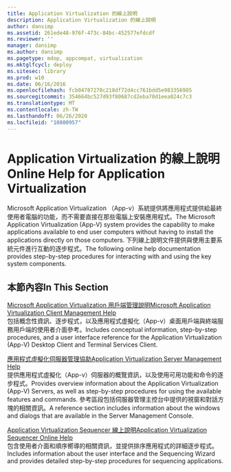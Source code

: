 ```yaml
---
title: Application Virtualization 的線上說明
description: Application Virtualization 的線上說明
author: dansimp
ms.assetid: 261ede48-976f-473c-84bc-452577efdcdf
ms.reviewer: ''
manager: dansimp
ms.author: dansimp
ms.pagetype: mdop, appcompat, virtualization
ms.mktglfcycl: deploy
ms.sitesec: library
ms.prod: w10
ms.date: 06/16/2016
ms.openlocfilehash: fcb04787278c218df72d4cc761bdd5e983356985
ms.sourcegitcommit: 354664bc527d93f80687cd2eba70d1eea024c7c3
ms.translationtype: MT
ms.contentlocale: zh-TW
ms.lasthandoff: 06/26/2020
ms.locfileid: "10800957"
---
```

# <span data-ttu-id="109c8-103">Application Virtualization 的線上說明</span><span class="sxs-lookup"><span data-stu-id="109c8-103">Online Help for Application Virtualization</span></span>


<span data-ttu-id="109c8-104">Microsoft Application Virtualization （App-v）系統提供將應用程式提供給最終使用者電腦的功能，而不需要直接在那些電腦上安裝應用程式。</span><span class="sxs-lookup"><span data-stu-id="109c8-104">The Microsoft Application Virtualization (App-V) system provides the capability to make applications available to end user computers without having to install the applications directly on those computers.</span></span> <span data-ttu-id="109c8-105">下列線上說明文件提供與使用主要系統元件進行互動的逐步程式。</span><span class="sxs-lookup"><span data-stu-id="109c8-105">The following online help documentation provides step-by-step procedures for interacting with and using the key system components.</span></span>

## <span data-ttu-id="109c8-106">本節內容</span><span class="sxs-lookup"><span data-stu-id="109c8-106">In This Section</span></span>


<a href="" id="microsoft-application-virtualization-client-management-help"></a>[<span data-ttu-id="109c8-107">Microsoft Application Virtualization 用戶端管理說明</span><span class="sxs-lookup"><span data-stu-id="109c8-107">Microsoft Application Virtualization Client Management Help</span></span>](microsoft-application-virtualization-client-management-help.md)  
<span data-ttu-id="109c8-108">包括概念性資訊、逐步程式，以及應用程式虛擬化（App-v）桌面用戶端與終端服務用戶端的使用者介面參考。</span><span class="sxs-lookup"><span data-stu-id="109c8-108">Includes conceptual information, step-by-step procedures, and a user interface reference for the Application Virtualization (App-V) Desktop Client and Terminal Services Client.</span></span>

<a href="" id="application-virtualization-server-management-help"></a>[<span data-ttu-id="109c8-109">應用程式虛擬化伺服器管理協助</span><span class="sxs-lookup"><span data-stu-id="109c8-109">Application Virtualization Server Management Help</span></span>](application-virtualization-server-management-help.md)  
<span data-ttu-id="109c8-110">提供應用程式虛擬化（App-v）伺服器的概覽資訊，以及使用可用功能和命令的逐步程式。</span><span class="sxs-lookup"><span data-stu-id="109c8-110">Provides overview information about the Application Virtualization (App-V) Servers, as well as step-by-step procedures for using the available features and commands.</span></span> <span data-ttu-id="109c8-111">參考區段包括伺服器管理主控台中提供的視窗和對話方塊的相關資訊。</span><span class="sxs-lookup"><span data-stu-id="109c8-111">A reference section includes information about the windows and dialogs that are available in the Server Management Console.</span></span>

<a href="" id="application-virtualization-sequencer-online-help"></a>[<span data-ttu-id="109c8-112">Application Virtualization Sequencer 線上說明</span><span class="sxs-lookup"><span data-stu-id="109c8-112">Application Virtualization Sequencer Online Help</span></span>](application-virtualization-sequencer-online-help.md)  
<span data-ttu-id="109c8-113">包含使用者介面和順序嚮導的相關資訊，並提供排序應用程式的詳細逐步程式。</span><span class="sxs-lookup"><span data-stu-id="109c8-113">Includes information about the user interface and the Sequencing Wizard and provides detailed step-by-step procedures for sequencing applications.</span></span>

 

 





